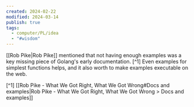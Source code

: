 ```yaml
---
created: 2024-02-22
modified: 2024-03-14
publish: true
tags:
  - computer/PL/idea
  - "#wisdom"
---
```


[[Rob Pike|Rob Pike]] mentioned that not having enough examples was a key missing piece of Golang's early documentation. [^1] Even examples for simplest functions helps, and it also worth to make examples executable on the web.

[^1] [[Rob Pike - What We Got Right, What We Got Wrong#Docs and examples|Rob Pike - What We Got Right, What We Got Wrong > Docs and examples]]
